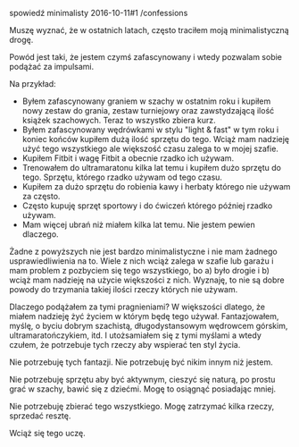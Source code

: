 spowiedź minimalisty
2016-10-11#1
/confessions

Muszę wyznać, że w ostatnich latach, często traciłem moją minimalistyczną drogę.

Powód jest taki, że jestem czymś zafascynowany i wtedy pozwalam sobie podążać za impulsami.

Na przykład:

* Byłem zafascynowany graniem w szachy w ostatnim roku i kupiłem nowy zestaw do grania, zestaw turniejowy oraz zawstydzającą ilość książek szachowych. Teraz to wszystko zbiera kurz.
* Byłem zafascynowany wędrówkami w stylu "light &amp; fast" w tym roku i koniec końców kupiłem dużą ilość sprzętu do tego. Wciąż mam nadzieję użyć tego wszystkiego ale większość czasu zalega to w mojej szafie.
* Kupiłem Fitbit i wagę Fitbit a obecnie rzadko ich używam.
* Trenowałem do ultramaratonu kilka lat temu i kupiłem dużo sprzętu do tego. Sprzętu, którego rzadko używam od tego czasu.
* Kupiłem za dużo sprzętu do robienia kawy i herbaty którego nie używam za często.
* Często kupuję sprzęt sportowy i do ćwiczeń którego później rzadko używam.
* Mam więcej ubrań niż miałem kilka lat temu. Nie jestem pewien dlaczego.

Żadne z powyższych nie jest bardzo minimalistyczne i nie mam żadnego usprawiedliwienia na to. Wiele z nich wciąż zalega w szafie lub garażu i mam problem z pozbyciem się tego wszystkiego, bo a) było drogie i b) wciąż mam nadzieję na użycie większości z nich. Wyznaję, to nie są dobre powody do trzymania takiej ilości rzeczy których nie używam.

Dlaczego podążałem za tymi pragnieniami? W większości dlatego, że miałem nadzieję żyć życiem w którym będę tego używał. Fantazjowałem, myślę, o byciu dobrym szachistą, długodystansowym wędrowcem górskim, ultramaratończykiem, itd. I utożsamiałem się z tymi myślami a wtedy czułem, że potrzebuje tych rzeczy aby wspierać ten styl życia.

Nie potrzebuję tych fantazji. Nie potrzebuję być nikim innym niż jestem.

Nie potrzebuję sprzętu aby być aktywnym, cieszyć się naturą, po prostu grać w szachy, bawić się z dziećmi. Mogę to osiągnąć posiadając mniej.

Nie potrzebuję zbierać tego wszystkiego. Mogę zatrzymać kilka rzeczy, sprzedać resztę.

Wciąż się tego uczę.
